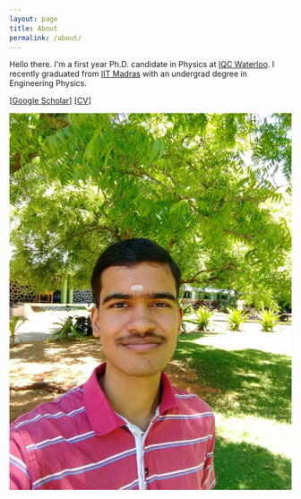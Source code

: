 ```yaml
---
layout: page
title: About
permalink: /about/
---
```


Hello there. I'm a first year Ph.D. candidate in Physics at [IQC Waterloo](https://uwaterloo.ca/institute-for-quantum-computing/). I recently graduated from [IIT Madras](https://www.iitm.ac.in/) with an undergrad degree in Engineering Physics.

[[Google Scholar](https://scholar.google.com/citations?user=d9-T--sAAAAJ&hl=en)] [[CV](https://sriramgkn.github.io/docs/CV_ram.pdf)]

![Image of Sriram](https://raw.githubusercontent.com/SriramGkn/sriramgkn.github.io/master/images/Outside_Godav.jpeg)
